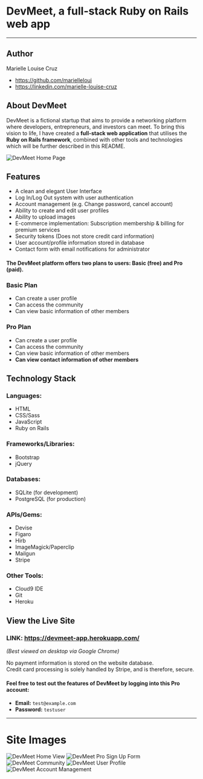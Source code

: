 # DevMeet, a full-stack Ruby on Rails web app
---
## Author
Marielle Louise Cruz
* https://github.com/marielleloui
* https://linkedin.com/marielle-louise-cruz

## About DevMeet
DevMeet is a fictional startup that aims to provide a networking platform where developers, entrepreneurs, and investors can meet. To bring this vision to life, I have created a __full-stack web application__ that utilises the __Ruby on Rails framework__, combined with other tools and technologies which will be further described in this README.

![DevMeet Home Page](https://github.com/marielleloui/DevMeet/blob/master/public/images/devmeet-home-page.png)

## Features
* A clean and elegant User Interface
* Log In/Log Out system with user authentication
* Account management (e.g. Change password, cancel account)
* Ability to create and edit user profiles
* Ability to upload images
* E-commerce implementation: Subscription membership & billing for premium services
* Security tokens (Does not store credit card information)
* User account/profile information stored in database
* Contact form with email notifications for administrator

#### The DevMeet platform offers two plans to users: Basic (free) and Pro (paid).
### Basic Plan
* Can create a user profile
* Can access the community
* Can view basic information of other members
    
### Pro Plan
* Can create a user profile
* Can access the community
* Can view basic information of other members
* __Can view contact information of other members__

## Technology Stack
### Languages:
* HTML
* CSS/Sass
* JavaScript
* Ruby on Rails

### Frameworks/Libraries:
* Bootstrap
* jQuery
 
### Databases:
* SQLite (for development)
* PostgreSQL (for production)

### APIs/Gems:
* Devise
* Figaro
* Hirb
* ImageMagick/Paperclip
* Mailgun
* Stripe

### Other Tools:
* Cloud9 IDE
* Git
* Heroku

## View the Live Site

### LINK: https://devmeet-app.herokuapp.com/
_(Best viewed on desktop via Google Chrome)_

No payment information is stored on the website database.  
Credit card processing is solely handled by Stripe, and is therefore, secure.

#### Feel free to test out the features of DevMeet by logging into this Pro account:
* __Email:__ `test@example.com` 
* __Password:__ `testuser`

---
# Site Images
![DevMeet Home View](https://github.com/marielleloui/DevMeet/blob/master/public/images/devmeet-home-view.png)
![DevMeet Pro Sign Up Form](https://github.com/marielleloui/DevMeet/blob/master/public/images/devmeet-pro-sign-up.png)
![DevMeet Community](https://github.com/marielleloui/DevMeet/blob/master/public/images/devmeet-community.png)
![DevMeet User Profile](https://github.com/marielleloui/DevMeet/blob/master/public/images/devmeet-user-profile.png)
![DevMeet Account Management](https://github.com/marielleloui/DevMeet/blob/master/public/images/devmeet-account-management.png)

